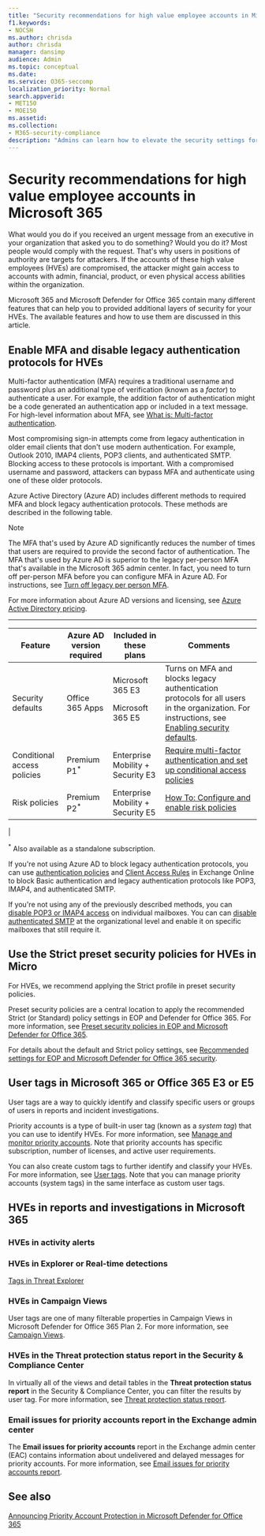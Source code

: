 ```yaml
---
title: "Security recommendations for high value employee accounts in Microsoft 365"
f1.keywords:
- NOCSH
ms.author: chrisda
author: chrisda
manager: dansimp
audience: Admin
ms.topic: conceptual
ms.date:
ms.service: O365-seccomp
localization_priority: Normal
search.appverid:
- MET150
- MOE150
ms.assetid:
ms.collection:
- M365-security-compliance
description: "Admins can learn how to elevate the security settings for priority accounts or other high value employees (HVEs) in their Microsoft 365 organization"
---
```


# Security recommendations for high value employee accounts in Microsoft 365

What would you do if you received an urgent message from an executive in your organization that asked you to do something? Would you do it? Most people would comply with the request. That's why users in positions of authority are targets for attackers. If the accounts of these high value employees (HVEs) are compromised, the attacker might gain access to accounts with admin, financial, product, or even physical access abilities within the organization.

Microsoft 365 and Microsoft Defender for Office 365 contain many different features that can help you to provided additional layers of security for your HVEs. The available features and how to use them are discussed in this article.

## Enable MFA and disable legacy authentication protocols for HVEs

Multi-factor authentication (MFA) requires a traditional username and password plus an additional type of verification (known as a _factor_) to authenticate a user. For example, the addition factor of authentication might be a code generated an authentication app or included in a text message. For high-level information about MFA, see [What is: Multi-factor authentication](https://support.microsoft.com/help/4577374).

Most compromising sign-in attempts come from legacy authentication in older email clients that don't use modern authentication. For example, Outlook 2010, IMAP4 clients, POP3 clients, and authenticated SMTP. Blocking access to these protocols is important. With a compromised username and password, attackers can bypass MFA and authenticate using one of these older protocols.

Azure Active Directory (Azure AD) includes different methods to required MFA and block legacy authentication protocols. These methods are described in the following table.

> [!NOTE]
> The MFA that's used by Azure AD significantly reduces the number of times that users are required to provide the second factor of authentication. The MFA that's used by Azure AD is superior to the legacy per-person MFA that's available in the Microsoft 365 admin center. In fact, you need to turn off per-person MFA before you can configure MFA in Azure AD. For instructions, see [Turn off legacy per person MFA](https://docs.microsoft.com/microsoft-365/admin/security-and-compliance/set-up-multi-factor-authentication#turn-off-legacy-per-person-mfa).

For more information about Azure AD versions and licensing, see [Azure Active Directory pricing](https://azure.microsoft.com/pricing/details/active-directory/).

****

|Feature|Azure AD version required|Included in these plans|Comments|
|---|---|---|---|
|Security defaults|Office 365 Apps|Microsoft 365 E3 <p> Microsoft 365 E5|Turns on MFA and blocks legacy authentication protocols for all users in the organization. For instructions, see [Enabling security defaults](https://docs.microsoft.com/azure/active-directory/fundamentals/concept-fundamentals-security-defaults#enabling-security-defaults).|
|Conditional access policies|Premium P1<sup>\*</sup>|Enterprise Mobility + Security E3|[Require multi-factor authentication and set up conditional access policies](https://docs.microsoft.com/microsoft-365/campaigns/m365-campaigns-conditional-access)|
|Risk policies|Premium P2<sup>\*</sup>|Enterprise Mobility + Security E5|[How To: Configure and enable risk policies](https://docs.microsoft.com/azure/active-directory/identity-protection/howto-identity-protection-configure-risk-policies)|
|

<sup>\*</sup> Also available as a standalone subscription.

If you're not using Azure AD to block legacy authentication protocols, you can use [authentication policies](https://docs.microsoft.com/exchange/clients-and-mobile-in-exchange-online/disable-basic-authentication-in-exchange-online) and [Client Access Rules](https://docs.microsoft.com/exchange/clients-and-mobile-in-exchange-online/client-access-rules/client-access-rules) in Exchange Online to block Basic authentication and legacy authentication protocols like POP3, IMAP4, and authenticated SMTP.

If you're not using any of the previously described methods, you can [disable POP3 or IMAP4 access](https://docs.microsoft.com/exchange/clients-and-mobile-in-exchange-online/pop3-and-imap4/enable-or-disable-pop3-or-imap4-access) on individual mailboxes. You can can [disable authenticated SMTP](https://docs.microsoft.com/exchange/clients-and-mobile-in-exchange-online/authenticated-client-smtp-submission) at the organizational level and enable it on specific mailboxes that still require it.

## Use the Strict preset security policies for HVEs in Micro

For HVEs, we recommend applying the Strict profile in preset security policies.

Preset security policies are a central location to apply the recommended Strict (or Standard) policy settings in EOP and Defender for Office 365. For more information, see [Preset security policies in EOP and Microsoft Defender for Office 365](preset-security-policies.md).

For details about the default and Strict policy settings, see [Recommended settings for EOP and Microsoft Defender for Office 365 security](recommended-settings-for-eop-and-office365-atp.md).

## User tags in Microsoft 365 or Office 365 E3 or E5

User tags are a way to quickly identify and classify specific users or groups of users in reports and incident investigations.

Priority accounts is a type of built-in user tag (known as a _system tag_) that you can use to identify HVEs. For more information, see [Manage and monitor priority accounts](https://docs.microsoft.com/microsoft-365/admin/setup/priority-accounts). Note that priority accounts has specific subscription, number of licenses, and active user requirements.

You can also create custom tags to further identify and classify your HVEs. For more information, see [User tags](user-tags.md). Note that you can manage priority accounts (system tags) in the same interface as custom user tags.

## HVEs in reports and investigations in Microsoft 365

### HVEs in activity alerts

### HVEs in Explorer or Real-time detections

[Tags in Threat Explorer](threat-explorer.md#tags-in-threat-explorer)

### HVEs in Campaign Views

User tags are one of many filterable properties in Campaign Views in Microsoft Defender for Office 365 Plan 2. For more information, see [Campaign Views](campaigns.md).

### HVEs in the Threat protection status report in the Security & Compliance Center

In virtually all of the views and detail tables in the **Threat protection status report** in the Security & Compliance Center, you can filter the results by user tag. For more information, see [Threat protection status report](view-email-security-reports.md#threat-protection-status-report).

### Email issues for priority accounts report in the Exchange admin center

The **Email issues for priority accounts** report in the Exchange admin center (EAC) contains information about undelivered and delayed messages for priority accounts. For more information, see [Email issues for priority accounts report](https://docs.microsoft.com/exchange/monitoring/mail-flow-reports/mfr-email-issues-for-priority-accounts-report).

## See also

[Announcing Priority Account Protection in Microsoft Defender for Office 365](https://techcommunity.microsoft.com/t5/microsoft-defender-for-office/announcing-priority-account-protection-in-microsoft-defender-for/ba-p/1696385)
